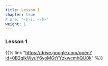 ```yaml
---
title: Lesson 1 
chapter: true
# pre: "<b>1. </b>"
weight: 1
---
```


### Lesson 1

{{% link "https://drive.google.com/open?id=0B2qIkWyuY6yoMGtYYzkwcmhQU0k" %}}
